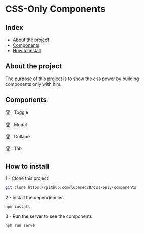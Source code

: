 # CSS-Only Components

## Index

* [About the project](#about-the-project)
* [Components](#components)
* [How to install](#how-to-install)

## About the project
The purpose of this project is to show the css power by building components only with him.

## Components

:trophy: &nbsp; Toggle

:trophy: &nbsp; Modal

:trophy: &nbsp; Collape

:trophy: &nbsp; Tab

## How to install

1 - Clone this project
```bash
git clone https://github.com/lucased78/css-only-components
```
2 - Install the dependencies
```bash
npm install
```

3 - Run the server to see the components
```bash
npm run serve
```